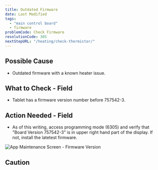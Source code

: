 ```yaml
---
title: Outdated Firmware
date: Last Modified 
tags:
  - "main control board"
  - firmware
problemCode: Check Firmware
resolutionCode: 305
nextStepURL: "/heating/check-thermistor/"
---
```

## Possible Cause

- Outdated firmware with a known heater issue.

## What to Check - Field

- Tablet has a firmware version number before 757542-3.

## Action Needed - Field

- As of this writing, access programming mode (6305) and verify that "Board Version 757542-3" is in upper right hand part of the display. If not, install the latetest firmware.

![App Maintenance Screen - Firmware Version](/images/app-maintenance-screen-bluetooth-paired.jpg)

## Caution

